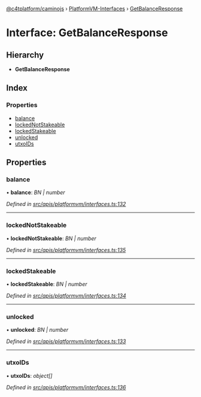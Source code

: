 [@c4tplatform/caminojs](../README.md) › [PlatformVM-Interfaces](../modules/platformvm_interfaces.md) › [GetBalanceResponse](platformvm_interfaces.getbalanceresponse.md)

# Interface: GetBalanceResponse

## Hierarchy

* **GetBalanceResponse**

## Index

### Properties

* [balance](platformvm_interfaces.getbalanceresponse.md#balance)
* [lockedNotStakeable](platformvm_interfaces.getbalanceresponse.md#lockednotstakeable)
* [lockedStakeable](platformvm_interfaces.getbalanceresponse.md#lockedstakeable)
* [unlocked](platformvm_interfaces.getbalanceresponse.md#unlocked)
* [utxoIDs](platformvm_interfaces.getbalanceresponse.md#utxoids)

## Properties

###  balance

• **balance**: *BN | number*

*Defined in [src/apis/platformvm/interfaces.ts:132](https://github.com/chain4travel/caminojs/blob/8077d740/src/apis/platformvm/interfaces.ts#L132)*

___

###  lockedNotStakeable

• **lockedNotStakeable**: *BN | number*

*Defined in [src/apis/platformvm/interfaces.ts:135](https://github.com/chain4travel/caminojs/blob/8077d740/src/apis/platformvm/interfaces.ts#L135)*

___

###  lockedStakeable

• **lockedStakeable**: *BN | number*

*Defined in [src/apis/platformvm/interfaces.ts:134](https://github.com/chain4travel/caminojs/blob/8077d740/src/apis/platformvm/interfaces.ts#L134)*

___

###  unlocked

• **unlocked**: *BN | number*

*Defined in [src/apis/platformvm/interfaces.ts:133](https://github.com/chain4travel/caminojs/blob/8077d740/src/apis/platformvm/interfaces.ts#L133)*

___

###  utxoIDs

• **utxoIDs**: *object[]*

*Defined in [src/apis/platformvm/interfaces.ts:136](https://github.com/chain4travel/caminojs/blob/8077d740/src/apis/platformvm/interfaces.ts#L136)*
